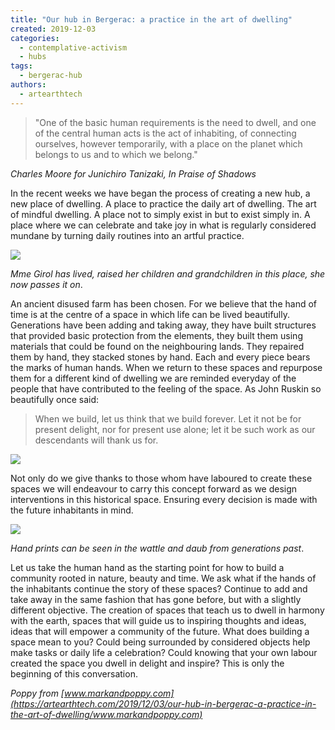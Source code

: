 ```yaml
---
title: "Our hub in Bergerac: a practice in the art of dwelling"
created: 2019-12-03
categories: 
  - contemplative-activism
  - hubs
tags: 
  - bergerac-hub
authors: 
  - artearthtech
---
```


> "One of the basic human requirements is the need to dwell, and one of the central human acts is the act of inhabiting, of connecting ourselves, however temporarily, with a place on the planet which belongs to us and to which we belong."

_Charles Moore for Junichiro Tanizaki, In Praise of Shadows_

In the recent weeks we have began the process of creating a new hub, a new place of dwelling. A place to practice the daily art of dwelling. The art of mindful dwelling. A place not to simply exist in but to exist simply in. A place where we can celebrate and take joy in what is regularly considered mundane by turning daily routines into an artful practice.

![](assets/images/girol-sylvie.png)

_Mme Girol has lived, raised her children and grandchildren in this place, she now passes it on_.

An ancient disused farm has been chosen. For we believe that the hand of time is at the centre of a space in which life can be lived beautifully. Generations have been adding and taking away, they have built structures that provided basic protection from the elements, they built them using materials that could be found on the neighbouring lands. They repaired them by hand, they stacked stones by hand. Each and every piece bears the marks of human hands. When we return to these spaces and repurpose them for a different kind of dwelling we are reminded everyday of the people that have contributed to the feeling of the space. As John Ruskin so beautifully once said:

> When we build, let us think that we build forever. Let it not be for present delight, nor for present use alone; let it be such work as our descendants will thank us for.

![](assets/images/petit-bois-matin-02.png)

Not only do we give thanks to those whom have laboured to create these spaces we will endeavour to carry this concept forward as we design interventions in this historical space. Ensuring every decision is made with the future inhabitants in mind.

![](https://artearthtech.files.wordpress.com/2020/03/petit-bois-matin.png?w=580)

_Hand prints can be seen in the wattle and daub from generations past_.

Let us take the human hand as the starting point for how to build a community rooted in nature, beauty and time. We ask what if the hands of the inhabitants continue the story of these spaces? Continue to add and take away in the same fashion that has gone before, but with a slightly different objective. The creation of spaces that teach us to dwell in harmony with the earth, spaces that will guide us to inspiring thoughts and ideas, ideas that will empower a community of the future. What does building a space mean to you? Could being surrounded by considered objects help make tasks or daily life a celebration? Could knowing that your own labour created the space you dwell in delight and inspire? This is only the beginning of this conversation.

_Poppy from [www.markandpoppy.com](https://artearthtech.com/2019/12/03/our-hub-in-bergerac-a-practice-in-the-art-of-dwelling/www.markandpoppy.com)_
